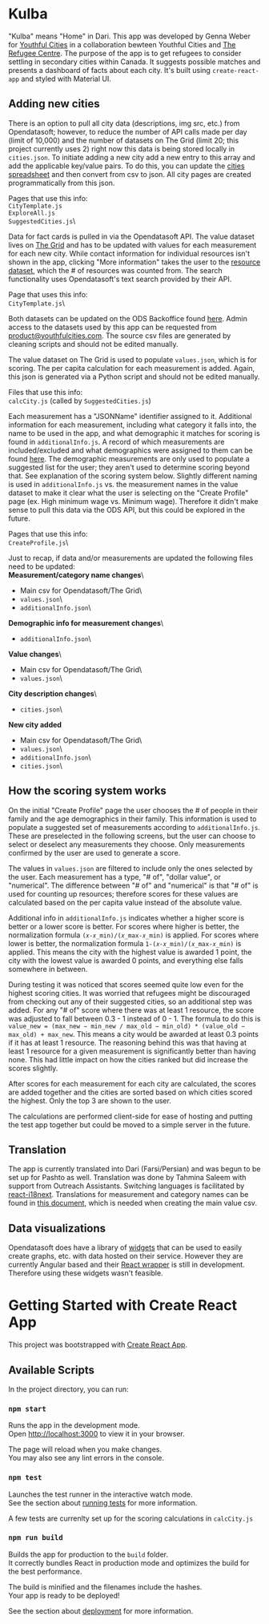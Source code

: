 # Kulba

"Kulba" means "Home" in Dari. This app was developed by Genna Weber for [Youthful Cities](https://youthfulcities.com/) in a collaboration bewteen Youthful Cities and [The Refugee Centre](https://www.therefugeecentre.org/). The purpose of the app is to get refugees to consider settling in secondary cities within Canada. It suggests possible matches and presents a dashboard of facts about each city. It's built using `create-react-app` and styled with Material UI.

## Adding new cities

There is an option to pull all city data (descriptions, img src, etc.) from Opendatasoft; however, to reduce the number of API calls made per day (limit of 10,000) and the number of datasets on The Grid (limit 20; this project currently uses 2) right now this data is being stored locally in `cities.json`. To initiate adding a new city add a new entry to this array and add the applicable key/value pairs. To do this, you can update the [cities spreadsheet](https://docs.google.com/spreadsheets/d/1-mPapTDizDicf4FPlKVQuDeujC6zYCxJa7yAZ5Gfh40/edit#gid=0) and then convert from csv to json. All city pages are created programmatically from this json. 

Pages that use this info:\
`CityTemplate.js`\
`ExploreAll.js`\
`SuggestedCities.js`\

Data for fact cards is pulled in via the Opendatasoft API. The value dataset lives on [The Grid](https://pivothub.youthfulcities.com/explore/dataset/refugee-data/table/) and has to be updated with values for each measurement for each new city. While contact information for individual resources isn't shown in the app, clicking "More information" takes the user to the [resource dataset](https://pivothub.youthfulcities.com/explore/dataset/resource-data/table/), which the # of resources was counted from. The search functionality uses Opendatasoft's text search provided by their API. 

Page that uses this info:\
`CityTemplate.js`\

Both datasets can be updated on the ODS Backoffice found [here](https://pivothub.youthfulcities.com/backoffice/catalog/datasets/?sort=modified). Admin access to the datasets used by this app can be requested from product@youthfulcities.com. The source csv files are generated by cleaning scripts and should not be edited manually. 

The value dataset on The Grid is used to populate `values.json`, which is for scoring. The per capita calculation for each measurement is added. Again, this json is generated via a Python script and should not be edited manually.

Files that use this info:\
`calcCity.js` (called by `SuggestedCities.js`)

Each measurement has a "JSONName" identifier assigned to it. Additional information for each measurement, including what category it falls into, the name to be used in the app, and what demographic it matches for scoring is found in `additionalInfo.js`. A record of which measurements are included/excluded and what demographics were assigned to them can be found [here](https://docs.google.com/spreadsheets/d/1-Z7SETCDvQp_h7UU15nTUc8p-i5EAWeNtc3xV1mChzk/edit#gid=581557288). The demographic measurements are only used to populate a suggested list for the user; they aren't used to determine scoring beyond that. See explanation of the scoring system below. Slightly different naming is used in `additionalInfo.js` vs. the measurement names in the value dataset to make it clear what the user is selecting on the "Create Profile" page (ex. High minimum wage vs. Minimum wage). Therefore it didn't make sense to pull this data via the ODS API, but this could be explored in the future.

Pages that use this info:\
`CreateProfile.js`\

Just to recap, if data and/or measurements are updated the following files need to be updated:\
**Measurement/category name changes**\
- Main csv for Opendatasoft/The Grid\
- `values.json`\
- `additionalInfo.json`\

**Demographic info for measurement changes**\
- `additionalInfo.json`\

**Value changes**\
- Main csv for Opendatasoft/The Grid\
- `values.json`\

**City description changes**\
- `cities.json`\

**New city added**
- Main csv for Opendatasoft/The Grid\
- `values.json`\
- `additionalInfo.json`\
- `cities.json`\

## How the scoring system works

On the initial "Create Profile" page the user chooses the # of people in their family and the age demographics in their family. This information is used to populate a suggested set of measurements according to `additionalInfo.js`. These are preselected in the following screens, but the user can choose to select or deselect any measurements they choose. Only measurements confirmed by the user are used to generate a score.

The values in `values.json` are filtered to include only the ones selected by the user. Each measurement has a type, "# of", "dollar value", or "numerical". The difference between "# of" and "numerical" is that "# of" is used for counting up resources; therefore scores for these values are calculated based on the per capita value instead of the absolute value.

Additional info in `additionalInfo.js` indicates whether a higher score is better or a lower score is better. For scores where higher is better, the normalization formula `(𝑥-𝑥_min)/(𝑥_max-𝑥_min)` is applied. For scores where lower is better, the normalization formula `1-(𝑥-𝑥_min)/(𝑥_max-𝑥_min)` is applied. This means the city with the highest value is awarded 1 point, the city with the lowest value is awarded 0 points, and everything else falls somewhere in between.

During testing it was noticed that scores seemed quite low even for the highest scoring cities. It was worried that refugees might be discouraged from checking out any of their suggested cities, so an additional step was added. For any "# of" score where there was at least 1 resource, the score was adjusted to fall between 0.3 - 1 instead of 0 - 1. The formula to do this is `value_new = (max_new − min_new / max_old − min_old) * (value_old − max_old) + max_new`. This means a city would be awarded at least 0.3 points if it has at least 1 resource. The reasoning behind this was that having at least 1 resource for a given measurement is significantly better than having none. This had little impact on how the cities ranked but did increase the scores slightly.

After scores for each measurement for each city are calculated, the scores are added together and the cities are sorted based on which cities scored the highest. Only the top 3 are shown to the user.

The calculations are performed client-side for ease of hosting and putting the test app together but could be moved to a simple server in the future.

## Translation
The app is currently translated into Dari (Farsi/Persian) and was begun to be set up for Pashto as well. Translation was done by Tahmina Saleem with support from Outreach Assistants. Switching languages is facilitated by [react-i18next](https://react.i18next.com/). Translations for measurement and category names can be found in [this document](https://docs.google.com/spreadsheets/d/1gILTMmOZzxVw8xEPM56jvA1vU5lodMQR/edit#gid=649717413), which is needed when creating the main value csv.

## Data visualizations
Opendatasoft does have a library of [widgets](https://help.opendatasoft.com/widgets/#/introduction/) that can be used to easily create graphs, etc. with data hosted on their service. However they are currently Angular based and their [React wrapper](https://github.com/opendatasoft/ods-dataviz-sdk/tree/main/packages/visualizations-react) is still in development. Therefore using these widgets wasn't feasible. 

# Getting Started with Create React App

This project was bootstrapped with [Create React App](https://github.com/facebook/create-react-app).

## Available Scripts

In the project directory, you can run:

### `npm start`

Runs the app in the development mode.\
Open [http://localhost:3000](http://localhost:3000) to view it in your browser.

The page will reload when you make changes.\
You may also see any lint errors in the console.

### `npm test`

Launches the test runner in the interactive watch mode.\
See the section about [running tests](https://facebook.github.io/create-react-app/docs/running-tests) for more information.

A few tests are currenlty set up for the scoring calculations in `calcCity.js`

### `npm run build`

Builds the app for production to the `build` folder.\
It correctly bundles React in production mode and optimizes the build for the best performance.

The build is minified and the filenames include the hashes.\
Your app is ready to be deployed!

See the section about [deployment](https://facebook.github.io/create-react-app/docs/deployment) for more information.
